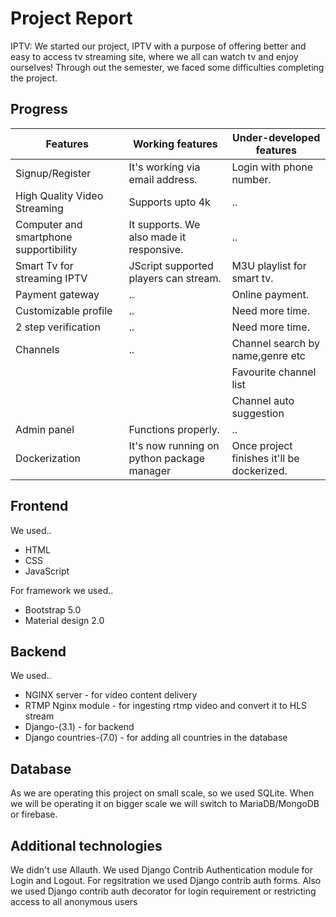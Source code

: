 # Project Report

IPTV:
We started our project, IPTV with a purpose of offering better and easy to access tv streaming site, where we all can watch tv and enjoy ourselves! Through out the semester, we faced some difficulties completing the project.

## Progress

|Features|Working features|Under-developed features|
|-|-|-|
|Signup/Register|It's working via email address.| Login with phone number.|
|High Quality Video Streaming | Supports upto 4k |..| 
|Computer and smartphone supportibility| It supports. We also made it responsive.|.. |
|Smart Tv for streaming IPTV|JScript supported players can stream.|M3U playlist for smart tv.|
|Payment gateway|..|Online payment.|
|Customizable profile|..|Need more time.|
|2 step verification|..|Need more time.|
|Channels|..|Channel search by name,genre etc|
|||Favourite channel list|
|||Channel auto suggestion|
|Admin panel|Functions properly.|..|
|Dockerization| It's now running on python package manager|Once project finishes it'll be dockerized.|

## Frontend
We used..
- HTML
- CSS
- JavaScript

For framework we used..
- Bootstrap 5.0
- Material design 2.0

## Backend
We used..
- NGINX server - for video content delivery
- RTMP Nginx module - for ingesting rtmp video and convert it to HLS stream
- Django-(3.1) - for backend
- Django countries-(7.0) - for adding all countries in the database


## Database
As we are operating this project on small scale, so we used SQLite. When we will be operating it on bigger scale we will switch to MariaDB/MongoDB or firebase.

## Additional technologies
We didn't use Allauth. We used Django Contrib Authentication module for Login and Logout.
For regsitration we used Django contrib auth forms.
Also we used Django contrib auth decorator for login requirement or restricting access to all anonymous users